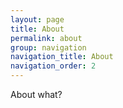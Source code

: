 ```yaml
---
layout: page
title: About
permalink: about
group: navigation
navigation_title: About 
navigation_order: 2
---
```




About what?



